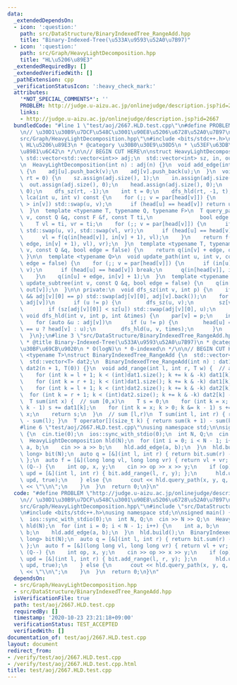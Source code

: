 ```yaml
---
data:
  _extendedDependsOn:
  - icon: ':question:'
    path: src/DataStructure/BinaryIndexedTree_RangeAdd.hpp
    title: "Binary-Indexed-Tree(\u533A\u9593\u52A0\u7B97)"
  - icon: ':question:'
    path: src/Graph/HeavyLightDecomposition.hpp
    title: "HL\u5206\u89E3"
  _extendedRequiredBy: []
  _extendedVerifiedWith: []
  _pathExtension: cpp
  _verificationStatusIcon: ':heavy_check_mark:'
  attributes:
    '*NOT_SPECIAL_COMMENTS*': ''
    PROBLEM: http://judge.u-aizu.ac.jp/onlinejudge/description.jsp?id=2667
    links:
    - http://judge.u-aizu.ac.jp/onlinejudge/description.jsp?id=2667
  bundledCode: "#line 1 \"test/aoj/2667.HLD.test.cpp\"\n#define PROBLEM \"http://judge.u-aizu.ac.jp/onlinejudge/description.jsp?id=2667\"\
    \n// \u30D1\u30B9\u7DCF\u548C\u3001\u90E8\u5206\u6728\u52A0\u7B97\n#line 2 \"\
    src/Graph/HeavyLightDecomposition.hpp\"\n#include <bits/stdc++.h>\n/**\n * @title\
    \ HL\u5206\u89E3\n * @category \u30B0\u30E9\u30D5\n * \u53EF\u63DB\u6027\u3092\
    \u8981\u6C42\n */\n\n// BEGIN CUT HERE\n\nstruct HeavyLightDecomposition {\n \
    \ std::vector<std::vector<int>> adj;\n  std::vector<int> sz, in, out, head, par;\n\
    \n  HeavyLightDecomposition(int n) : adj(n) {}\n  void add_edge(int u, int v)\
    \ {\n    adj[u].push_back(v);\n    adj[v].push_back(u);\n  }\n  void build(int\
    \ rt = 0) {\n    sz.assign(adj.size(), 1);\n    in.assign(adj.size(), 0);\n  \
    \  out.assign(adj.size(), 0);\n    head.assign(adj.size(), 0);\n    par.assign(adj.size(),\
    \ 0);\n    dfs_sz(rt, -1);\n    int t = 0;\n    dfs_hld(rt, -1, t);\n  }\n  int\
    \ lca(int u, int v) const {\n    for (;; v = par[head[v]]) {\n      if (in[u]\
    \ > in[v]) std::swap(u, v);\n      if (head[u] == head[v]) return u;\n    }\n\
    \  }\n  template <typename T, typename Q, typename F>\n  T query_path(int u, int\
    \ v, const Q &q, const F &f, const T ti,\n               bool edge = false) {\n\
    \    T vl = ti, vr = ti;\n    for (;; v = par[head[v]]) {\n      if (in[u] > in[v])\
    \ std::swap(u, v), std::swap(vl, vr);\n      if (head[u] == head[v]) break;\n\
    \      vl = f(q(in[head[v]], in[v] + 1), vl);\n    }\n    return f(f(q(in[u] +\
    \ edge, in[v] + 1), vl), vr);\n  }\n  template <typename T, typename Q>\n  T query_subtree(int\
    \ v, const Q &q, bool edge = false) {\n    return q(in[v] + edge, out[v]);\n \
    \ }\n\n  template <typename Q>\n  void update_path(int u, int v, const Q &q, bool\
    \ edge = false) {\n    for (;; v = par[head[v]]) {\n      if (in[u] > in[v]) std::swap(u,\
    \ v);\n      if (head[u] == head[v]) break;\n      q(in[head[v]], in[v] + 1);\n\
    \    }\n    q(in[u] + edge, in[v] + 1);\n  }\n  template <typename Q>\n  void\
    \ update_subtree(int v, const Q &q, bool edge = false) {\n    q(in[v] + edge,\
    \ out[v]);\n  }\n\n private:\n  void dfs_sz(int v, int p) {\n    if (adj[v].size()\
    \ && adj[v][0] == p) std::swap(adj[v][0], adj[v].back());\n    for (auto &u :\
    \ adj[v])\n      if (u != p) {\n        dfs_sz(u, v);\n        sz[v] += sz[u];\n\
    \        if (sz[adj[v][0]] < sz[u]) std::swap(adj[v][0], u);\n      }\n  }\n \
    \ void dfs_hld(int v, int p, int &times) {\n    par[v] = p;\n    in[v] = times++;\n\
    \    for (auto &u : adj[v])\n      if (u != p) {\n        head[u] = (adj[v][0]\
    \ == u ? head[v] : u);\n        dfs_hld(u, v, times);\n      }\n    out[v] = times;\n\
    \  }\n};\n#line 3 \"src/DataStructure/BinaryIndexedTree_RangeAdd.hpp\"\n/**\n\
    \ * @title Binary-Indexed-Tree(\u533A\u9593\u52A0\u7B97)\n * @category \u30C7\u30FC\
    \u30BF\u69CB\u9020\n * O(logN)\n * 0-indexed\n */\n\n// BEGIN CUT HERE\n\ntemplate\
    \ <typename T>\nstruct BinaryIndexedTree_RangeAdd {\n  std::vector<T> dat1;\n\
    \  std::vector<T> dat2;\n  BinaryIndexedTree_RangeAdd(int n) : dat1(n + 1, T(0)),\
    \ dat2(n + 1, T(0)) {}\n  void add_range(int l, int r, T w) {  // add w [l,r)\n\
    \    for (int k = l + 1; k < (int)dat1.size(); k += k & -k) dat1[k] -= w * l;\n\
    \    for (int k = r + 1; k < (int)dat1.size(); k += k & -k) dat1[k] += w * r;\n\
    \    for (int k = l + 1; k < (int)dat2.size(); k += k & -k) dat2[k] += w;\n  \
    \  for (int k = r + 1; k < (int)dat2.size(); k += k & -k) dat2[k] -= w;\n  }\n\
    \  T sum(int x) {  // sum [0,x)\n    T s = 0;\n    for (int k = x; k > 0; k &=\
    \ k - 1) s += dat1[k];\n    for (int k = x; k > 0; k &= k - 1) s += dat2[k] *\
    \ x;\n    return s;\n  }\n  // sum [l,r)\n  T sum(int l, int r) { return sum(r)\
    \ - sum(l); }\n  T operator[](size_t k) { return sum(k + 1) - sum(k); }\n};\n\
    #line 6 \"test/aoj/2667.HLD.test.cpp\"\nusing namespace std;\n\nsigned main()\
    \ {\n  cin.tie(0);\n  ios::sync_with_stdio(0);\n  int N, Q;\n  cin >> N >> Q;\n\
    \  HeavyLightDecomposition hld(N);\n  for (int i = 0; i < N - 1; i++) {\n    int\
    \ a, b;\n    cin >> a >> b;\n    hld.add_edge(a, b);\n  }\n  hld.build();\n  BinaryIndexedTree_RangeAdd<long\
    \ long> bit(N);\n  auto q = [&](int l, int r) { return bit.sum(r) - bit.sum(l);\
    \ };\n  auto f = [&](long long vl, long long vr) { return vl + vr; };\n  while\
    \ (Q--) {\n    int op, x, y;\n    cin >> op >> x >> y;\n    if (op) {\n      auto\
    \ upd = [&](int l, int r) { bit.add_range(l, r, y); };\n      hld.update_subtree(x,\
    \ upd, true);\n    } else {\n      cout << hld.query_path(x, y, q, f, 0ll, true)\
    \ << \"\\n\";\n    }\n  }\n  return 0;\n}\n"
  code: "#define PROBLEM \"http://judge.u-aizu.ac.jp/onlinejudge/description.jsp?id=2667\"\
    \n// \u30D1\u30B9\u7DCF\u548C\u3001\u90E8\u5206\u6728\u52A0\u7B97\n#include \"\
    src/Graph/HeavyLightDecomposition.hpp\"\n#include \"src/DataStructure/BinaryIndexedTree_RangeAdd.hpp\"\
    \n#include <bits/stdc++.h>\nusing namespace std;\n\nsigned main() {\n  cin.tie(0);\n\
    \  ios::sync_with_stdio(0);\n  int N, Q;\n  cin >> N >> Q;\n  HeavyLightDecomposition\
    \ hld(N);\n  for (int i = 0; i < N - 1; i++) {\n    int a, b;\n    cin >> a >>\
    \ b;\n    hld.add_edge(a, b);\n  }\n  hld.build();\n  BinaryIndexedTree_RangeAdd<long\
    \ long> bit(N);\n  auto q = [&](int l, int r) { return bit.sum(r) - bit.sum(l);\
    \ };\n  auto f = [&](long long vl, long long vr) { return vl + vr; };\n  while\
    \ (Q--) {\n    int op, x, y;\n    cin >> op >> x >> y;\n    if (op) {\n      auto\
    \ upd = [&](int l, int r) { bit.add_range(l, r, y); };\n      hld.update_subtree(x,\
    \ upd, true);\n    } else {\n      cout << hld.query_path(x, y, q, f, 0ll, true)\
    \ << \"\\n\";\n    }\n  }\n  return 0;\n}\n"
  dependsOn:
  - src/Graph/HeavyLightDecomposition.hpp
  - src/DataStructure/BinaryIndexedTree_RangeAdd.hpp
  isVerificationFile: true
  path: test/aoj/2667.HLD.test.cpp
  requiredBy: []
  timestamp: '2020-10-23 23:21:18+09:00'
  verificationStatus: TEST_ACCEPTED
  verifiedWith: []
documentation_of: test/aoj/2667.HLD.test.cpp
layout: document
redirect_from:
- /verify/test/aoj/2667.HLD.test.cpp
- /verify/test/aoj/2667.HLD.test.cpp.html
title: test/aoj/2667.HLD.test.cpp
---
```

